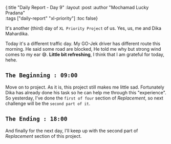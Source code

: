 {:title "Daily Report - Day 9"
 :layout :post
 :author "Mochamad Lucky Pradana"   
 :tags  ["daily-report" "xl-priority"]
 :toc false}


It's another (third) day of `XL Priority Project` of us. Yes, us, me and Dika Mahardika.

Today it's a different traffic day. 
My GO-Jek driver has different route this morning. He said some road are blocked, He told me why but strong wind comes to my ear 😅.
**Little bit refreshing**, I think that I am grateful for today, hehe.

## `The Beginning : 09:00`
Move on to project. As it is, this project still makes me little sad. Fortunately Dika has already done his task so he can help me through this "experience".
So yesterday, I've done the `first of four` section of _Replacement_, so next challenge will be the `second part of it`. 

## `The Ending : 18:00`
And finally for the next day, I'll keep up with the second part of _Replacement_ section of this project. 
